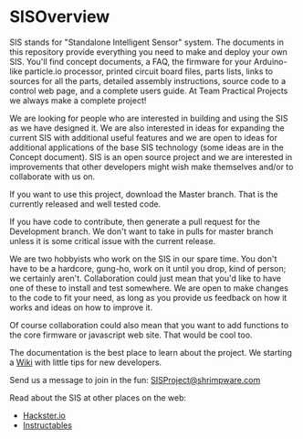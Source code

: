 # SISOverview
SIS stands for "Standalone Intelligent Sensor" system. The documents in this repository provide everything you need to make and deploy your own SIS. You'll find concept documents, a FAQ, the firmware for your Arduino-like particle.io processor, printed circuit board files, parts lists, links to sources for all the parts, detailed assembly instructions, source code to a control web page, and a complete users guide. At Team Practical Projects we always make a complete project!

We are looking for people who are interested in building and using the SIS as we have designed it.  We are also interested in ideas for expanding the current SIS with additional useful features and we are open to  ideas for additional applications of the base SIS technology (some ideas are in the Concept document). SIS is an open source project and we are interested in improvements that other developers might wish make  themselves and/or to collaborate with us on.

If you want to use this project, download the Master branch. That is the currently released and well tested code.

If you have code to contribute, then generate a pull request for the Development branch. We don't want to take in pulls for master branch unless it is some critical issue with the current release.

We are two hobbyists who work on the SIS in our spare time. You don't have to be a hardcore, gung-ho, work on it until you drop, kind of person; we certainly aren't. Collaboration could just mean that you'd like to have one of these to install and test somewhere. We are open to make changes to the code to fit your need, as long as you provide us feedback on how it works and ideas on how to improve it.

Of course collaboration could also mean that you want to add functions to the core firmware or javascript web site. That would be cool too.

The documentation is the best place to learn about the project. We starting a [Wiki](https://github.com/TeamPracticalProjects/SISProject/wiki/Wiki-Home) with little tips for new developers.

Send us a message to join in the fun: SISProject@shrimpware.com


Read about the SIS at other places on the web:
* [Hackster.io](https://www.hackster.io/PracticalProjects/standalone-intelligent-sensor-system-cbdb44)
* [Instructables](http://www.instructables.com/id/Standalone-Intelligent-Sensor-System/)

